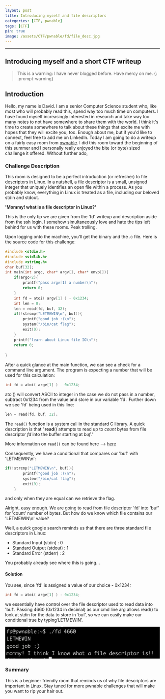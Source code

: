 ```yaml
---
layout: post
title: Introducing myself and file descriptors
categories: [CTF, pwnable]
tags: [CTF]
pin: true
image: /assets/CTF/pwnable/fd/file_desc.jpg
---
```

---
Introducing myself and a short CTF writeup
---

>This is a warning: I have never blogged before. Have mercy on me.
{: .prompt-warning}


## **Introduction** 
Hello, my name is David. I am a senior Computer Science student who, like most who will probably read this, spend way too much time on computers. I have found myself increasingly interested in research and take way too many notes to not have somewhere to share them with the world. I think it's time to create somewhere to talk about these things that excite me with hopes that they will excite you, too. Enough about me, but if you'd like to connect, feel free to add me on LinkedIn. Today I am going to do a writeup on a fairly easy room from [pwnable](https://pwnable.kr). I did this room toward the beginning of this summer and I personally really enjoyed the bite (or byte) sized challenge it offered. Without further ado,

### **Challenge Description**
This room is designed to be a perfect introduction (or refresher) to file descriptors in Linux. In a nutshell, a file descriptor is a small, unsigned integer that uniquely identifies an open file within a process. As you probably know, everything in Linux is treated as a file, including our beloved stdin and stdout. 

**'Mommy! what is a file descriptor in Linux?'**

This is the only tip we are given from the 'fd' writeup and description aside from the ssh login. I somehow simultaneously love and hate the tips left behind for us with these rooms. Peak trolling.

Upon logging onto the machine, you'll get the binary and the .c file. Here is the source code for this challenge:

```c
#include <stdio.h>
#include <stdlib.h>
#include <string.h>
char buf[32];
int main(int argc, char* argv[], char* envp[]){
	if(argc<2){
		printf("pass argv[1] a number\n");
		return 0;
	}
	int fd = atoi( argv[1] ) - 0x1234;
	int len = 0;
	len = read(fd, buf, 32);
	if(!strcmp("LETMEWIN\n", buf)){
		printf("good job :)\n");
		system("/bin/cat flag");
		exit(0);
	}
	printf("learn about Linux file IO\n");
	return 0;

}
```

After a quick glance at the main function, we can see a check for a command line argument. The program is expecting a number that will be used for this calculation:
```c
int fd = atoi( argv[1] ) - 0x1234;
```

atoi() will convert ASCII to integer in the case we do not pass in a number, subtract 0x1234 from the value and store in our variable 'fd'. Further down we see 'fd' being used in this line:
```c
len = read(fd, buf, 32);
```
The `read()` function is a system call in the standard C library. A quick description is that "**read**() attempts to read up to _count_ bytes from file descriptor _fd_ into the buffer starting at _buf_." 

More information on `read()` can be found here –> [here](https://www.man7.org/linux/man-pages/man2/read.2.html)


Consequently, we have a conditional that compares our 'buf' with 'LETMEWIN\n':
```c
if(!strcmp("LETMEWIN\n", buf)){
		printf("good job :)\n");
		system("/bin/cat flag");
		exit(0);
	}
```
and only when they are equal can we retrieve the flag.

Alright, easy enough. We are going to read from file descriptor 'fd' into 'buf' for 'count' number of bytes. But how do we know which file contains our 'LETMEWIN\n' value?

Well, a quick google search reminds us that there are three standard file descriptors in Linux:
- Standard Input (stdin) : 0
- Standard Output (stdout) : 1
- Standard Error (stderr) : 2

You probably already see where this is going...

#### **Solution**
You see, since 'fd' is assigned a value of our choice - 0x1234:

```c
int fd = atoi( argv[1] ) - 0x1234;
```
we essentially have control over the file descriptor used to read data into 'buf'. Passing 4660 (0x1234 in decimal) as our cmd line arg allows read() to look at stdin for the data to store in ‘buf’, so we can easily make our conditional true by typing‘LETMEWIN’.

![fd flag](/assets/CTF/pwnable/fd/fd_flag.jpg)

### Summary
This is a beginner friendly room that reminds us of why file descriptors are important in Linux. Stay tuned for more pwnable challenges that will make you want to rip your hair out.  

